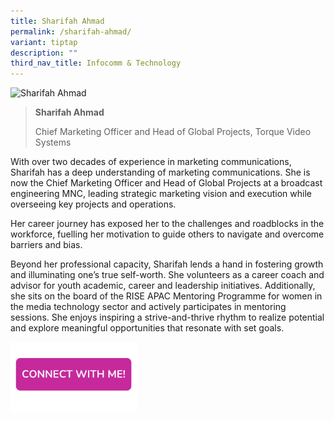 ```yaml
---
title: Sharifah Ahmad
permalink: /sharifah-ahmad/
variant: tiptap
description: ""
third_nav_title: Infocomm & Technology
---
```

<blockquote>
<p></p>
</blockquote>
<div class="isomer-image-wrapper">
<img style="width: 40%;" height="auto" width="100%" alt="Sharifah Ahmad" src="https://res.cloudinary.com/glide/image/fetch/f_auto,w_1425,h_1425,c_lfill,g_faces/https%3A%2F%2Fstorage.googleapis.com%2Fglide-prod.appspot.com%2Fuploads-v2%2Fm4M9vbe5zXPGyjuflnNi%2Fpub%2FNo0myfE1K5YRFUScbVFn.jpeg">
</div>
<blockquote>
<p></p>
<p><strong>Sharifah Ahmad</strong>
</p>
<p>Chief Marketing Officer and Head of Global Projects, Torque Video Systems</p>
</blockquote>
<p>With over two decades of experience in marketing communications, Sharifah
has a deep understanding of marketing communications. She is now the Chief
Marketing Officer and Head of Global Projects at a broadcast engineering
MNC, leading strategic marketing vision and execution while overseeing
key projects and operations.</p>
<p>Her career journey has exposed her to the challenges and roadblocks in
the workforce, fuelling her motivation to guide others to navigate and
overcome barriers and bias.</p>
<p>Beyond her professional capacity, Sharifah lends a hand in fostering growth
and illuminating one’s true self-worth. She volunteers as a career coach
and advisor for youth academic, career and leadership initiatives. Additionally,
she sits on the board of the RISE APAC Mentoring Programme for women in
the media technology sector and actively participates in mentoring sessions.
She enjoys inspiring a strive-and-thrive rhythm to realize potential and
explore meaningful opportunities that resonate with set goals.</p>
<p></p><a class="isomer-image-wrapper" href="https://form.gov.sg/677f3c643bcc16aeaba5e6f3"><img style="width: 40%;" height="auto" width="100%" alt="" src="/images/CONNECT_WITH_ME.png"></a>
<p></p>